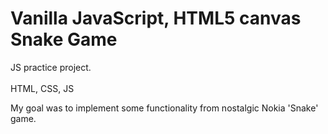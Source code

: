 # Vanilla JavaScript, HTML5 canvas Snake Game 
JS practice project.<br>
<br>
HTML, CSS, JS <br>

My goal was to implement some functionality from
                nostalgic
                Nokia 'Snake' game.
<br>
<!-- [Check it live](https://calculator.codevivi.com/) -->
<br>
<!-- ![alt calculator screenshot](./calculator_600_800.png) -->
<!-- ![alt tests screenshot](./calc_tests_600_800.png) -->
